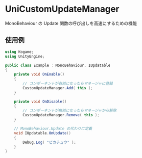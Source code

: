 # UniCustomUpdateManager

MonoBehaviour の Update 関数の呼び出しを高速にするための機能

## 使用例

```cs
using Kogane;
using UnityEngine;

public class Example : MonoBehaviour, IUpdatable
{
    private void OnEnable()
    {
        // コンポーネントが有効になったらマネージャに登録
        CustomUpdateManager.Add( this );
    }

    private void OnDisable()
    {
        // コンポーネントが無効になったらマネージャから解除
        CustomUpdateManager.Remove( this );
    }

    // MonoBehaviour.Update の代わりに定義
    void IUpdatable.OnUpdate()
    {
        Debug.Log( "ピカチュウ" );
    }
}
```
